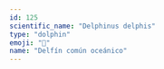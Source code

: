```yaml
---
id: 125
scientific_name: "Delphinus delphis"
type: "dolphin"
emoji: "🐬"
name: "Delfín común oceánico"
---
```

